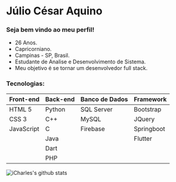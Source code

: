 # Júlio César Aquino

### Seja bem vindo ao meu perfil!

- 26 Anos.
- Capricorniano.
- Campinas - SP, Brasil.
- Estudante de Analise e Desenvolvimento de Sistema.
- Meu objetivo é se tornar um desenvolvedor full stack.

### Tecnologias:

| Front-end  | Back-end | Banco de Dados | Framework  |
| ---------- | -------- | -------------- | ---------- |
| HTML 5     | Python   | SQL Server     | Bootstrap  |
| CSS 3      | C++      | MySQL          | JQuery     |
| JavaScript | C        | Firebase       | Springboot |
|            | Java     |                | Flutter    |
|            | Dart     |                |            |
|            | PHP      |                |            |

![iCharles's github stats](https://github-readme-stats.vercel.app/api?username=JulioAquinoDev&hide=contribs,prs&count_private=true&show_icons=true)
